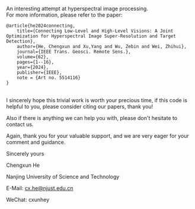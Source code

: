 An interesting attempt at hyperspectral image processing. <br>
For more information, please refer to the paper: 

```
@article{he2024connecting,
	title={Connecting Low-Level and High-Level Visions: A Joint Optimization for Hyperspectral Image Super-Resolution and Target Detection},  
	author={He, Chengxun and Xu,Yang and Wu, Zebin and Wei, Zhihui},  
	journal={IEEE Trans. Geosci. Remote Sens.}, 
	volume={62}, 
	pages={1--16}, 
	year={2024}, 
	publisher={IEEE}, 
	note = {Art no. 5514116}
}
```

<br>
I sincerely hope this trivial work is worth your precious time, if this code is helpful to you, please consider citing our papers, thank you! 

Also if there is anything we can help you with, please don't hesitate to contact us.

Again, thank you for your valuable support, and we are very eager for your comment and guidance.

Sincerely yours

Chengxun He

Nanjing University of Science and Technology

E-Mail: cx.he@njust.edu.cn

WeChat: cxunhey
